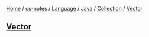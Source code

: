 [Home](https://mengxianbin.github.io) /
[cs-notes](https://mengxianbin.github.io/cs-notes/site) /
[Language](https://mengxianbin.github.io/cs-notes/site/Language) /
[Java](https://mengxianbin.github.io/cs-notes/site/Language/Java) /
[Collection](https://mengxianbin.github.io/cs-notes/site/Language/Java/Collection) /
[Vector](https://mengxianbin.github.io/cs-notes/site/Language/Java/Collection/Vector)

## [Vector](https://mengxianbin.github.io/cs-notes/site/Language/Java/Collection/Vector/Vector)
